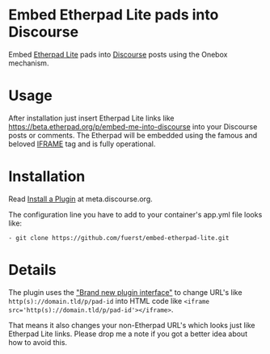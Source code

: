 # Embed Etherpad Lite pads into Discourse

Embed [Etherpad Lite](https://github.com/ether/etherpad-lite/) pads into [Discourse](https://github.com/discourse/discourse) posts using the Onebox mechanism.

# Usage

After installation just insert Etherpad Lite links like https://beta.etherpad.org/p/embed-me-into-discourse into your Discourse posts or comments. The Etherpad will be embedded using the famous and beloved [IFRAME](https://en.wikipedia.org/wiki/HTML_element#Frames) tag and is fully operational.

# Installation

Read [Install a Plugin](https://meta.discourse.org/t/install-a-plugin/19157) at meta.discourse.org.

The configuration line you have to add to your container's app.yml file looks like:

```
- git clone https://github.com/fuerst/embed-etherpad-lite.git
```

# Details

The plugin uses the ["Brand new plugin interface"](https://meta.discourse.org/t/brand-new-plugin-interface/8793/88) to change URL's like `http(s)://domain.tld/p/pad-id` into HTML code like `<iframe src='http(s)://domain.tld/p/pad-id'></iframe>`.

That means it also changes your non-Etherpad URL's which looks just like Etherpad Lite links. Please drop me a note if you got a better idea about how to avoid this.
